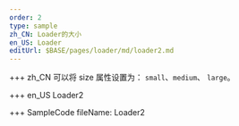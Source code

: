 ```yaml
---
order: 2
type: sample
zh_CN: Loader的大小
en_US: Loader
editUrl: $BASE/pages/loader/md/loader2.md
---
```


+++ zh_CN
可以将 size 属性设置为： <Code>small</Code>、<Code>medium</Code>、 <Code>large</Code>。

+++ en_US
Loader2

+++ SampleCode
fileName: Loader2

